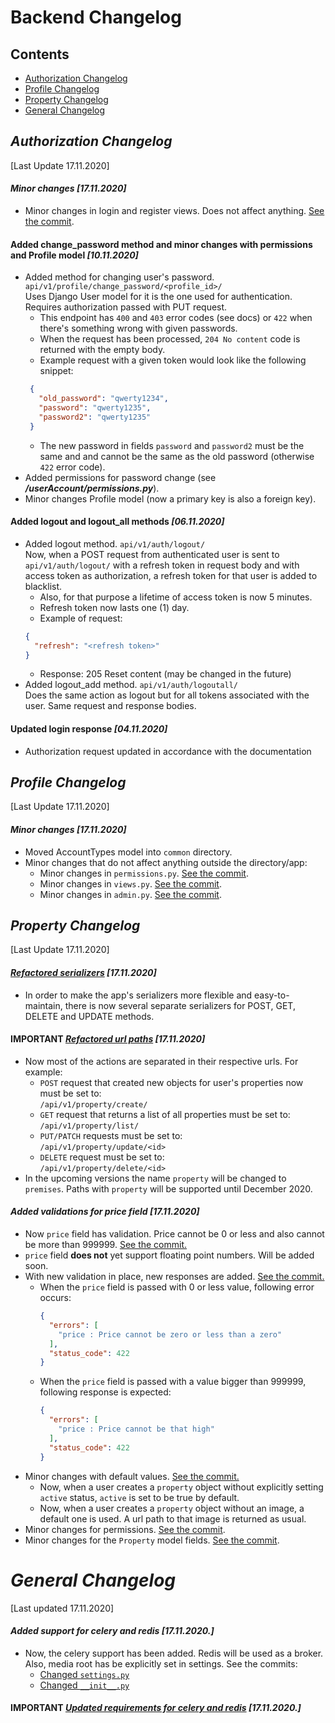 # Backend Changelog
## Contents
- [Authorization Changelog](#authorization-changelog)
- [Profile Changelog](#profile-changelog)
- [Property Changelog](#property-changelog)
- [General Changelog](#general-changelog)
## *Authorization Changelog* 
[Last Update 17.11.2020]
#### *Minor changes* *[17.11.2020]*
- Minor changes in login and register views. Does not affect anything. 
[See the commit](https://git.miem.hse.ru/294/web-294/-/commit/72e0c869ee0adbed43797f3569490dc0e8b45f41).
#### Added change_password method and minor changes with permissions and Profile model *[10.11.2020]*
- Added method for changing user's password. `api/v1/profile/change_password/<profile_id>/`
<br>Uses Django User model for it is the one used for authentication.
Requires authorization passed with PUT request. 
  - This endpoint has `400` and `403` error codes (see docs) or `422` when
  there's something wrong with given passwords.
  - When the request has been processed, `204 No content` code is returned 
  with the empty body.
  - Example request with a given token would look like the following snippet:
   ```json
    {
      "old_password": "qwerty1234", 
      "password": "qwerty1235",
      "password2": "qwerty1235"
    }
    ```
    - The new password in fields `password` and `password2` must be the same and 
    and cannot be the same as the old password (otherwise `422` error code).  
- Added permissions for password change (see __*/userAccount/permissions.py*__).
- Minor changes Profile model (now a primary key is also a foreign key).

#### Added logout and logout_all methods *[06.11.2020]*
- Added logout method. `api/v1/auth/logout/` <br>Now, when a POST request from authenticated user is sent 
to `api/v1/auth/logout/` with a refresh token in request body and with access 
token as authorization, a refresh token for that user is added to blacklist. 
   - Also, for that purpose a lifetime of access token is now 5 minutes.
   - Refresh token now lasts one (1) day.
   - Example of request:
    ```json
    {
      "refresh": "<refresh token>"
    }
    ```
  - Response: 205 Reset content (may be changed in the future)
- Added logout_add method. `api/v1/auth/logoutall/` <br>Does the same action as logout but for all tokens
associated with the user. Same request and response bodies.
#### Updated login response *[04.11.2020]*
- Authorization request updated in accordance with the documentation
## *Profile Changelog* 
[Last Update 17.11.2020]
#### *Minor changes* *[17.11.2020]*
- Moved AccountTypes model into `common` directory.
- Minor changes that do not affect anything outside the directory/app:
    - Minor changes in `permissions.py`. [See the commit](https://git.miem.hse.ru/294/web-294/-/commit/27681a91846fe7eae3f3b2330a2d4b449bf0d215).
    - Minor changes in `views.py`. [See the commit](https://git.miem.hse.ru/294/web-294/-/commit/0f135f6f10a5a2feb4c7ddc12b3d1a8a1099ad98).
    - Minor changes in `admin.py`. [See the commit](https://git.miem.hse.ru/294/web-294/-/commit/2cb059e4284467c2cc39da91afb211764c88829f).
## *Property Changelog* 
[Last Update 17.11.2020]
#### *[Refactored serializers](https://git.miem.hse.ru/294/web-294/-/commit/ea251222d1d65339e444c880ba11e92f514744a3)*  *[17.11.2020]*
- In order to make the app's serializers more flexible and easy-to-maintain, 
there is now several separate serializers for POST, GET, DELETE and UPDATE
methods.
#### **IMPORTANT** *[Refactored url paths](https://git.miem.hse.ru/294/web-294/-/commit/b8c928ff7249a0997393d536db08628ff9e7eb54)*  *[17.11.2020]*
- Now most of the actions are separated in their respective urls. For example:
    - `POST` request that created new objects for user's properties now
    must be set to:
    <br>`/api/v1/property/create/`
    - `GET` request that returns a list of all properties must be set to:
    <br>`/api/v1/property/list/`
    - `PUT/PATCH` requests must be set to:
    <br>`/api/v1/property/update/<id>`
    - `DELETE` request must be set to:
    <br>`/api/v1/property/delete/<id>`
- In the upcoming versions the name `property` will be changed to `premises`.
Paths with `property` will be supported until December 2020.
#### *Added validations for price field*  *[17.11.2020]*
- Now `price` field has validation. Price cannot be 0 or less and also
cannot be more than 999999. [See the commit.](https://git.miem.hse.ru/294/web-294/-/commit/40cd27555658dea5c750eb3b072c71bba8de480d)
- `price` field **does not** yet support floating point numbers. 
Will be added soon.
- With new validation in place, new responses are added. [See the commit.](https://git.miem.hse.ru/294/web-294/-/commit/ea251222d1d65339e444c880ba11e92f514744a3)
    - When the `price` field is passed with 0 or less value, following error
    occurs:
        ```json
        {
          "errors": [
            "price : Price cannot be zero or less than a zero"
          ],
          "status_code": 422
        }
        ```
    - When the `price` field is passed with a value bigger than 999999,
    following response is expected:
        ```json
        {
          "errors": [
            "price : Price cannot be that high"
          ],
          "status_code": 422
        }
        ```
- Minor changes with default values. [See the commit.](https://git.miem.hse.ru/294/web-294/-/commit/ea251222d1d65339e444c880ba11e92f514744a3)
   - Now, when a user creates a `property` object without explicitly setting
    `active` status, `active` is set to be
    true by default. 
    - Now, when a user creates a `property` object without an image, a default
    one is used. A url path to that image is returned as usual.
- Minor changes for permissions. [See the commit](https://git.miem.hse.ru/294/web-294/-/commit/35981a1d89bcbd0354e7ad64c1efbb8416ed13fa).
- Minor changes for the `Property` model fields. [See the commit](https://git.miem.hse.ru/294/web-294/-/commit/88e2188207b8b5447945973de273192632dedceb).     
# *General Changelog*
[Last updated 17.11.2020]
#### *Added support for celery and redis* *[17.11.2020.]*
- Now, the celery support has been added. Redis will be used as a broker.
Also, media root has be explicitly set in settings. See the commits:
    - [Changed `settings.py`](https://git.miem.hse.ru/294/web-294/-/commit/6fdf6e89ab7d37c0bc88b1ec4d9e4be7b60810bb)
    - [Changed `__init__.py`](https://git.miem.hse.ru/294/web-294/-/commit/929b3fa14cc224f7c48018fd439adff735018e29)
#### IMPORTANT [*Updated requirements for celery and redis*](https://git.miem.hse.ru/294/web-294/-/commit/6ea74932579e2952aa851ad0eadc48c854529497) *[17.11.2020.]*